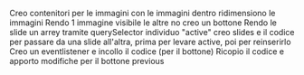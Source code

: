 Creo contenitori per le immagini con le immagini dentro
ridimensiono le immagini
Rendo 1 immagine visibile le altre no
creo un bottone
Rendo le slide un arrey
tramite querySelector individuo "active"
creo slides e il codice per passare da una slide all'altra, prima per levare active, poi per reinserirlo
Creo un eventlistener e incollo il codice (per il bottone)
Ricopio il codice e apporto modifiche per il bottone previous